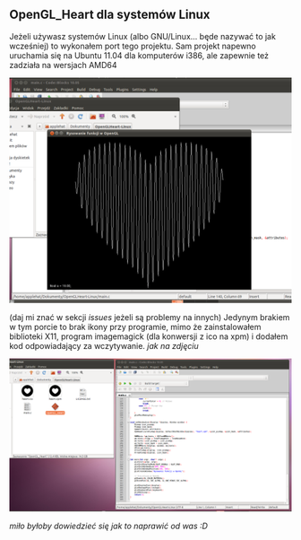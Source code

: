 ## OpenGL_Heart dla systemów Linux
Jeżeli używasz systemów Linux (albo GNU/Linux... będe nazywać to jak wcześniej) to wykonałem port tego projektu.
Sam projekt napewno uruchamia się na Ubuntu 11.04 dla komputerów i386, ale zapewnie też zadziała na wersjach AMD64 

<img src="images/linux1.png">

(daj mi znać w sekcji *issues* jeżeli są problemy na innych)
Jedynym brakiem w tym porcie to brak ikony przy programie, mimo że zainstalowałem biblioteki X11, program imagemagick (dla konwersji z ico na xpm) i dodałem kod odpowiadający za wczytywanie. *jak na zdjęciu*

<img src="images/issue1.png">

*miło byłoby dowiedzieć się jak to naprawić od was :D*
